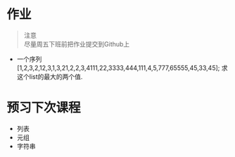# 作业 

> 注意  
> 尽量周五下班前把作业提交到Github上
- 一个序列[1,2,3,2,12,3,1,3,21,2,2,3,4111,22,3333,444,111,4,5,777,65555,45,33,45]; 求这个list的最大的两个值.

# 预习下次课程

- 列表
- 元组
- 字符串

